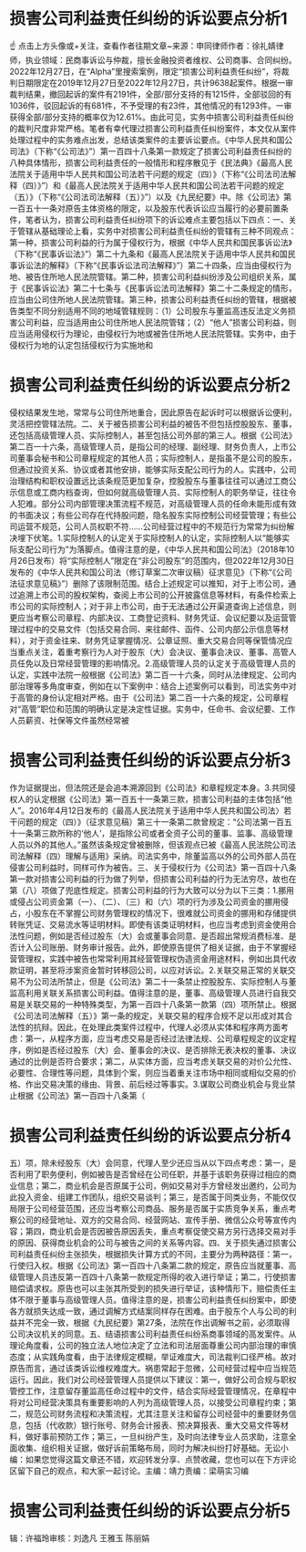 # 损害公司利益责任纠纷的诉讼要点分析1

☝ 点击上方头像或+关注，查看作者往期文章~来源：申同律师作者：徐礼婧律师，执业领域：民商事诉讼与仲裁，擅长金融投资者维权、公司商事、合同纠纷。2022年12月27日，在“Alpha”里搜索案例，限定“损害公司利益责任纠纷”，将裁判日期限定在2019年12月27日至2022年12月27日，共计9638起案件。根据一审裁判结果，撤回起诉的案件有2191件，全部/部分支持的有1215件，全部驳回的有1036件，驳回起诉的有681件，不予受理的有23件，其他情况的有1293件。一审获得全部/部分支持的概率仅为12.61%。由此可见，实务中损害公司利益责任纠纷的裁判尺度非常严格。笔者有幸代理过损害公司利益责任纠纷案件，本文仅从案件处理过程中的实务难点出发，总结该类案件的主要诉讼要点。《中华人民共和国公司法》（下称“《公司法》”）第一百四十八条第一款规定了损害公司利益责任纠纷的八种具体情形，损害公司利益责任的一般情形和程序散见于《民法典》《最高人民法院关于适用中华人民共和国公司法若干问题的规定（四）》（下称“《公司法司法解释（四）》”）和《最高人民法院关于适用中华人民共和国公司法若干问题的规定（五）》（下称“《公司法司法解释（五）》”）以及《九民纪要》中。除《公司法》第一百五十一条对原告主体资格的限定，以及股东代表诉讼应当履行的必要前置条件，笔者认为，损害公司利益责任纠纷项下的诉讼难点主要包括以下四点：一、关于管辖从基础理论上看，实务中对损害公司利益责任纠纷的管辖有三种不同观点：第一种，损害公司利益的行为属于侵权行为，根据《中华人民共和国民事诉讼法》（下称“《民事诉讼法》”）第二十九条和《最高人民法院关于适用中华人民共和国民事诉讼法的解释》（下称“《民事诉讼法司法解释》”）第二十四条，应当由侵权行为地、被告住所地人民法院管辖。第二种，损害公司利益纠纷涉及公司组织关系，属于《民事诉讼法》第二十七条与《民事诉讼法司法解释》第二十二条规定的情形，应当由公司住所地人民法院管辖。第三种，损害公司利益责任纠纷的管辖，根据被告类型不同分别适用不同的地域管辖规则：（1）公司股东与董监高违反法定义务损害公司利益，应当适用由公司住所地人民法院管辖；（2）“他人”损害公司利益，则应当适用侵权行为理论，由侵权行为地或被告住所地人民法院管辖。实务中，由于侵权行为地的认定包括侵权行为实施地和

# 损害公司利益责任纠纷的诉讼要点分析2

侵权结果发生地，常常与公司住所地重合，因此原告在起诉时可以根据诉讼便利，灵活把控管辖法院。二、关于被告损害公司利益的被告不但包括控股股东、董事，还包括高级管理人员、实际控制人，甚至包括公司外部的第三人。根据《公司法》第二百一十六条，高级管理人员，是指公司的经理、副经理、财务负责人，上市公司董事会秘书和公司章程规定的其他人员；实际控制人，是指虽不是公司的股东，但通过投资关系、协议或者其他安排，能够实际支配公司行为的人。实践中，公司治理结构和职权设置远比该条规范更加复杂，控股股东与董事往往可以通过工商公示信息或工商内档查询，但如何就高级管理人员、实际控制人的职务举证，往往令人犯难。部分公司内部管理决策流程不规范，对高级管理人员的任命未能形成有效的书面决议；有些公司存在代持股问题，隐名股东实际控制公司经营管理；有些公司运营不规范，公司人员权职不符……公司经营过程中的不规范行为常常为纠纷解决埋下伏笔。1.实际控制人的认定关于实际控制人的认定，实际控制人以“能够实际支配公司行为”为落脚点。值得注意的是，《中华人民共和国公司法》（2018年10月26日发布）将“实际控制人”限定在“非公司股东”的范围内，但2022年12月30日发布的《中华人民共和国公司法（修订草案二次审议稿）征求意见》（下称“《公司法征求意见稿》”）删除了该限制范围。结合上述规定可以推知，对于上市公司，通过追溯上市公司的股权架构，查阅上市公司的公开披露信息等材料，有条件检索上市公司的实际控制人；对于非上市公司，由于无法通过公开渠道查询上述信息，则更应当考察公司章程、内部决议、工商登记资料、财务凭证、会议纪要以及运营管理过程中的交易文件（包括交易合同、来往邮件、函件、公司内部公示信息等材料），对于资金往来、财务凭证掌握情况、公章证照、重大交易合同等保管情况应当重点关注，着重考察行为人对于股东（大）会决议、董事会决议、董事、高管人员任免以及日常经营管理的影响情况。2.高级管理人员的认定关于高级管理人员的认定，实践中法院一般根据《公司法》第二百一十六条，同时从法律规定、公司内部治理等多角度审查，例如在以下案例中：结合上述案例可以看到，司法实务中对于高管的身份认定相对严格。由于《公司法》第二百一十六条的规定，公司章程对“高管”职位和范围的明确认定是决定性证据。实务中，任命书、会议纪要、工作人员薪资、社保等文件虽然经常被

# 损害公司利益责任纠纷的诉讼要点分析3

作为证据提出，但法院还是会追本溯源回到《公司法》和章程规定本身。3.共同侵权人的认定根据《公司法》第一百五十一条第三款，损害公司利益的主体包括“他人”。2016年4月12日发布的《最高人民法院关于适用中华人民共和国公司法〉若干问题的规定（四）》（征求意见稿）第三十一条第二款曾规定：“公司法第一百五十一条第三款所称的‘他人’，是指除公司或者全资子公司的董事、监事、高级管理人员以外的其他人。”虽然该条规定曾被删除，但该观点已被《最高人民法院公司法司法解释（四）理解与适用》采纳。司法实务中，除董监高以外的公司外部人员在侵害公司利益时，同样可作为被告。三、关于侵权行为《公司法》第一百四十八条第一款对损害公司利益的行为做了列举，但损害公司利益的行为无法穷尽，故也在第（八）项做了兜底性规定。损害公司利益的行为大致可以分为以下三类：1.挪用或侵占公司资金第（一）、（二）、（三）和（六）项的行为涉及公司资金的挪用侵占，小股东在不掌握公司财务管理权的情况下，很难就公司资金的挪用和存储提供转账凭证、交易流水等证明材料。即使有该类证明材料，也应当考虑到资金使用合法性问题，例如是否经过股东（大）会或董事会同意、是否超出常规消费标准、是否计入公司账册、财务审计报告。此外，即使原告提供了相关证据，由于不掌握经营管理权，实践中被告也常常利用其经营管理权伪造资金用途材料，例如出具代收款证明，甚至将涉案资金暂时转移回公司，以应对诉讼。2.关联交易正常的关联交易不为公司法所禁止，但是《公司法》第二十一条禁止控股股东、实际控制人与董监高利用关联关系损害公司利益。值得注意的是，董事、高级管理人员进行自我交易是关联交易的一种特殊类型，为第一百四十八条第一款第（四）项所禁止。根据《公司法司法解释（五）》第一条的规定，关联交易的程序合规不足以形成对其合法性的抗辩。因此，在处理此类案件过程中，代理人必须从实体和程序两方面考虑：第一，从程序方面，应当考虑交易是否经过法律法规、公司章程规定的议定程序，例如是否经过股东（大）会、董事会的决议、是否排除无表决权的董事、决议通过的比例是否符合要求；第二，从实体方面，应当考虑关联交易的对价公允性、必要性、合理性等问题，具体到个案，则应当着重关注市场中相同或相似交易的价格、作出交易决策的缘由、背景、前后经过等事实。3.谋取公司商业机会与竞业禁止根据《公司法》第一百四十八条第（

# 损害公司利益责任纠纷的诉讼要点分析4

五）项，除未经股东（大）会同意，代理人至少还应当从以下四点考虑：第一，是否利用了职务便利，例如被告是否曾经在公司任职，并基于该职务获得过相应的商业信息；第二，商业机会是否原属于公司，例如交易对手方曾经发出邀约，公司为此投入资金、组建工作团队，组织交易谈判；第三，是否属于同类业务，不能仅仅局限于公司经营范围，还应当考察公司商品、服务是否属于实质竞争关系，重点考察公司的经营地址、双方的交易合同、经营网站、宣传手册、微信公众号等宣传内容；第四，商业机会是否因被告原因丢失，重点考察促使交易方另行选择交易对手的原因、获得商业机会的公司与被告之间的关系等内容。四、关于损失通过损害公司利益责任纠纷主张损失，根据损失计算方式的不同，主要分为两种路径：第一，行使归入权。根据《公司法》第一百四十八条第二款的规定，原告应当就董事、高级管理人员违反第一百四十八条第一款规定所得的收入进行举证；第二，行使损害赔偿请求权。原告也可以主张其所受到的损失进行举证，该种情形下，赔偿责任主体不限于董事与高级管理人员。值得注意的是，损害公司利益责任纠纷案中，即使各方就损失达成一致，通过调解方式结案同样存在困难。由于股东个人与公司的利益并不完全一致，根据《九民纪要》第27条，法院在作出调解书之前，必须取得公司决议机关的同意。五、结语损害公司利益责任纠纷系商事领域的高发案件。从理论角度看，公司的独立法人地位决定了立法和司法层面尊重公司内部治理的审慎态度；从实践角度看，由于法律规定模糊，举证难度大，司法裁判口径严格。故对原告而言，通过该类诉讼维权难度大。祸患常起于忽微，公司经营过程中应当规范运行。因此，我们对公司经营管理人员提供以下建议：第一，做好公司合规与职权管控工作，注意留存董监高任命过程中的文件，结合实际经营管理情况，在章程中将对公司经营决策具有重要影响的人列为高级管理人员，以接受公司章程约束；第二，规范公司财务流程和决策流程，尤其注意关注和留存公司经营中的重要财务信息，包括（代收款）银行账号、财务会计报表、预决算报表、重大交易文件等材料，做好事前预防工作；第三，一旦纠纷产生，及时向法律专业人员求助，注意全面收集、组织相关证据，做好诉前策略布局，同时为解决纠纷打好基础。无讼小编：如果您觉得这篇文章还不错，欢迎转发分享、点赞收藏，您也可以在下方评论区留下自己的观点，和大家一起讨论。主编：靖力责编：梁萌实习编

# 损害公司利益责任纠纷的诉讼要点分析5

辑：许福玲审核：刘逸凡 王雅玉 陈丽娟

